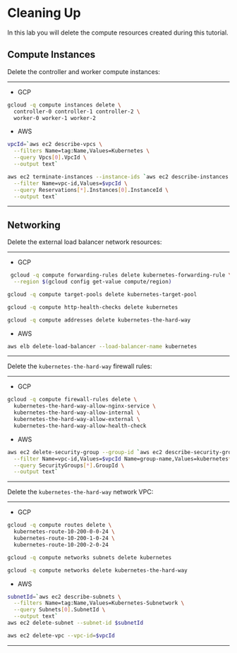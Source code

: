 # Cleaning Up

In this lab you will delete the compute resources created during this tutorial.

## Compute Instances

Delete the controller and worker compute instances:

---

- GCP

```bash
gcloud -q compute instances delete \
  controller-0 controller-1 controller-2 \
  worker-0 worker-1 worker-2
```

- AWS

```bash
vpcId=`aws ec2 describe-vpcs \
  --filters Name=tag:Name,Values=Kubernetes \
  --query Vpcs[0].VpcId \
  --output text`
```

```bash
aws ec2 terminate-instances --instance-ids `aws ec2 describe-instances \
  --filter Name=vpc-id,Values=$vpcId \
  --query Reservations[*].Instances[0].InstanceId \
  --output text`
```

---

## Networking

Delete the external load balancer network resources:

---

- GCP

```bash
 gcloud -q compute forwarding-rules delete kubernetes-forwarding-rule \
  --region $(gcloud config get-value compute/region)

gcloud -q compute target-pools delete kubernetes-target-pool

gcloud -q compute http-health-checks delete kubernetes

gcloud -q compute addresses delete kubernetes-the-hard-way
```

- AWS

```bash
aws elb delete-load-balancer --load-balancer-name kubernetes
```

---

Delete the `kubernetes-the-hard-way` firewall rules:

---

- GCP

```bash
gcloud -q compute firewall-rules delete \
  kubernetes-the-hard-way-allow-nginx-service \
  kubernetes-the-hard-way-allow-internal \
  kubernetes-the-hard-way-allow-external \
  kubernetes-the-hard-way-allow-health-check
```

- AWS

```bash
aws ec2 delete-security-group --group-id `aws ec2 describe-security-groups \
  --filter Name=vpc-id,Values=$vpcId Name=group-name,Values=kubernetes* \
  --query SecurityGroups[*].GroupId \
  --output text`
```

---

Delete the `kubernetes-the-hard-way` network VPC:

---

- GCP

```bash
gcloud -q compute routes delete \
  kubernetes-route-10-200-0-0-24 \
  kubernetes-route-10-200-1-0-24 \
  kubernetes-route-10-200-2-0-24

gcloud -q compute networks subnets delete kubernetes

gcloud -q compute networks delete kubernetes-the-hard-way
```

- AWS

```bash
subnetId=`aws ec2 describe-subnets \
  --filters Name=tag:Name,Values=Kubernetes-Subnetwork \
  --query Subnets[0].SubnetId \
  --output text`
aws ec2 delete-subnet --subnet-id $subnetId
```

```bash
aws ec2 delete-vpc --vpc-id=$vpcId
```

---
